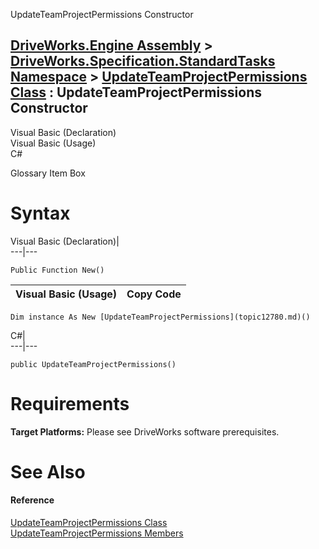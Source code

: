UpdateTeamProjectPermissions Constructor   
  
[DriveWorks.Engine Assembly](topic2156.md) > [DriveWorks.Specification.StandardTasks Namespace](topic11896.md) > [UpdateTeamProjectPermissions Class](topic12780.md) : UpdateTeamProjectPermissions Constructor  
---  
  
Visual Basic (Declaration)    
Visual Basic (Usage)    
C# 

Glossary Item Box

# Syntax

Visual Basic (Declaration)|   
---|---  
      
    
    Public Function New()  
  
Visual Basic (Usage)| Copy Code  
---|---  
      
    
    Dim instance As New [UpdateTeamProjectPermissions](topic12780.md)()  
  
C#|   
---|---  
      
    
    public UpdateTeamProjectPermissions()  
  
# Requirements

**Target Platforms:** Please see DriveWorks software prerequisites.

# See Also

#### Reference

[UpdateTeamProjectPermissions Class](topic12780.md)   
[UpdateTeamProjectPermissions Members](topic12781.md)


